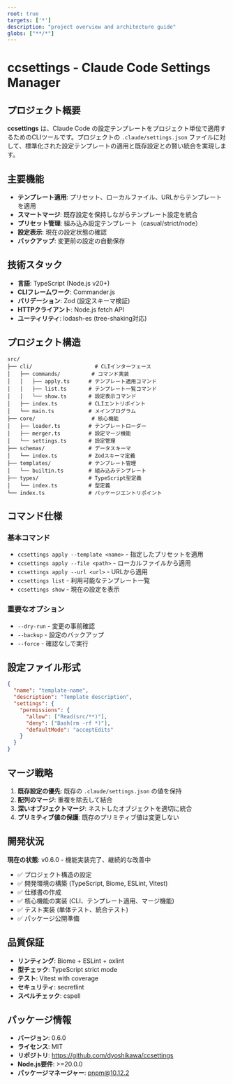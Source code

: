 ```yaml
---
root: true
targets: ['*']
description: "project overview and architecture guide"
globs: ["**/*"]
---
```


# ccsettings - Claude Code Settings Manager

## プロジェクト概要

**ccsettings** は、Claude Code の設定テンプレートをプロジェクト単位で適用するためのCLIツールです。プロジェクトの `.claude/settings.json` ファイルに対して、標準化された設定テンプレートの適用と既存設定との賢い統合を実現します。

## 主要機能

- **テンプレート適用**: プリセット、ローカルファイル、URLからテンプレートを適用
- **スマートマージ**: 既存設定を保持しながらテンプレート設定を統合
- **プリセット管理**: 組み込み設定テンプレート（casual/strict/node）
- **設定表示**: 現在の設定状態の確認
- **バックアップ**: 変更前の設定の自動保存

## 技術スタック

- **言語**: TypeScript (Node.js v20+)
- **CLIフレームワーク**: Commander.js
- **バリデーション**: Zod (設定スキーマ検証)
- **HTTPクライアント**: Node.js fetch API
- **ユーティリティ**: lodash-es (tree-shaking対応)

## プロジェクト構造

```
src/
├── cli/                    # CLIインターフェース
│   ├── commands/          # コマンド実装
│   │   ├── apply.ts      # テンプレート適用コマンド
│   │   ├── list.ts       # テンプレート一覧コマンド
│   │   └── show.ts       # 設定表示コマンド
│   ├── index.ts          # CLIエントリポイント
│   └── main.ts           # メインプログラム
├── core/                  # 核心機能
│   ├── loader.ts         # テンプレートローダー
│   ├── merger.ts         # 設定マージ機能
│   └── settings.ts       # 設定管理
├── schemas/              # データスキーマ
│   └── index.ts          # Zodスキーマ定義
├── templates/            # テンプレート管理
│   └── builtin.ts        # 組み込みテンプレート
├── types/                # TypeScript型定義
│   └── index.ts          # 型定義
└── index.ts              # パッケージエントリポイント
```

## コマンド仕様

### 基本コマンド
- `ccsettings apply --template <name>` - 指定したプリセットを適用
- `ccsettings apply --file <path>` - ローカルファイルから適用
- `ccsettings apply --url <url>` - URLから適用
- `ccsettings list` - 利用可能なテンプレート一覧
- `ccsettings show` - 現在の設定を表示

### 重要なオプション
- `--dry-run` - 変更の事前確認
- `--backup` - 設定のバックアップ
- `--force` - 確認なしで実行

## 設定ファイル形式

```json
{
  "name": "template-name",
  "description": "Template description",
  "settings": {
    "permissions": {
      "allow": ["Read(src/**)"],
      "deny": ["Bash(rm -rf *)"],
      "defaultMode": "acceptEdits"
    }
  }
}
```

## マージ戦略

1. **既存設定の優先**: 既存の `.claude/settings.json` の値を保持
2. **配列のマージ**: 重複を除去して結合
3. **深いオブジェクトマージ**: ネストしたオブジェクトを適切に統合
4. **プリミティブ値の保護**: 既存のプリミティブ値は変更しない

## 開発状況

**現在の状態**: v0.6.0 - 機能実装完了、継続的な改善中

- ✅ プロジェクト構造の設定
- ✅ 開発環境の構築 (TypeScript, Biome, ESLint, Vitest)
- ✅ 仕様書の作成
- ✅ 核心機能の実装 (CLI、テンプレート適用、マージ機能)
- ✅ テスト実装 (単体テスト、統合テスト)
- ✅ パッケージ公開準備

## 品質保証

- **リンティング**: Biome + ESLint + oxlint
- **型チェック**: TypeScript strict mode
- **テスト**: Vitest with coverage
- **セキュリティ**: secretlint
- **スペルチェック**: cspell

## パッケージ情報

- **バージョン**: 0.6.0
- **ライセンス**: MIT
- **リポジトリ**: https://github.com/dyoshikawa/ccsettings
- **Node.js要件**: >=20.0.0
- **パッケージマネージャー**: pnpm@10.12.2
